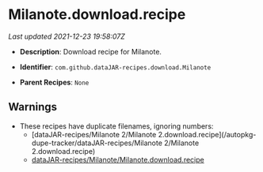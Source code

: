 # Milanote.download.recipe

_Last updated 2021-12-23 19:58:07Z_

- **Description**: Download recipe for Milanote.

- **Identifier**: `com.github.dataJAR-recipes.download.Milanote`

- **Parent Recipes**: `None`

## Warnings

- These recipes have duplicate filenames, ignoring numbers:
    - [dataJAR-recipes/Milanote 2/Milanote 2.download.recipe](/autopkg-dupe-tracker/dataJAR-recipes/Milanote 2/Milanote 2.download.recipe)
    - [dataJAR-recipes/Milanote/Milanote.download.recipe](/autopkg-dupe-tracker/dataJAR-recipes/Milanote/Milanote.download.recipe)